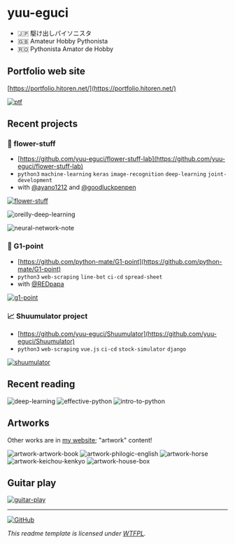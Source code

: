 yuu-eguci
===

- 🇯🇵 駆け出しパイソニスタ
- 🇬🇧 Amateur Hobby Pythonista
- 🇷🇴 Pythonista Amator de Hobby

## Portfolio web site

[https://portfolio.hitoren.net/](https://portfolio.hitoren.net/)

[![ptf](assets/ptf-header.jpg)](https://portfolio.hitoren.net/)

## Recent projects

### 🌻 flower-stuff

- [https://github.com/yuu-eguci/flower-stuff-lab](https://github.com/yuu-eguci/flower-stuff-lab)
- `python3` `machine-learning` `keras` `image-recognition` `deep-learning` `joint-development`
- with [@ayano1212](https://github.com/ayano1212) and [@goodluckpenpen](https://github.com/goodluckpenpen)

[![flower-stuff](assets/flower-stuff-header.jpg)](https://github.com/yuu-eguci/flower-stuff-lab)

![oreilly-deep-learning](assets/oreilly-deep-learning.jpg)

![neural-network-note](assets/neural-network-note.jpg)

### 🏇 G1-point

- [https://github.com/python-mate/G1-point](https://github.com/python-mate/G1-point)
- `python3` `web-scraping` `line-bot` `ci-cd` `spread-sheet`
- with [@REDpapa](https://github.com/REDpapa)

[![g1-point](assets/g1-point.jpg)](https://github.com/python-mate/G1-point)

### 📈 Shuumulator project

- [https://github.com/yuu-eguci/Shuumulator](https://github.com/yuu-eguci/Shuumulator)
- `python3` `web-scraping` `vue.js` `ci-cd` `stock-simulator` `django`

[![shuumulator](assets/shuumulator.jpg)](https://github.com/yuu-eguci/Shuumulator)

## Recent reading

![deep-learning](assets/thumbnail-deep-learning.jpg) ![effective-python](assets/thumbnail-effective-python.jpg) ![intro-to-python](assets/thumbnail-intro-to-python.jpg)

## Artworks

Other works are in [my website](https://portfolio.hitoren.net/); "artwork" content!

![artwork-artwork-book](assets/artwork-artwork-book.jpg) ![artwork-philogic-english](assets/artwork-philogic-english.jpg) ![artwork-horse](assets/artwork-horse.jpg) ![artwork-keichou-kenkyo](assets/artwork-keichou-kenkyo.jpg) ![artwork-house-box](assets/artwork-house-box.jpg)

## Guitar play

[![guitar-play](assets/guitar-play.jpg)](https://www.youtube.com/watch?v=k1PTT-dIQUc)

---

[![GitHub](https://img.shields.io/github/license/yuu-eguci/yuu-eguci?style=for-the-badge)](https://github.com/yuu-eguci/yuu-eguci/blob/master/LICENSE)

_This readme template is licensed under [WTFPL](http://www.wtfpl.net/)._
